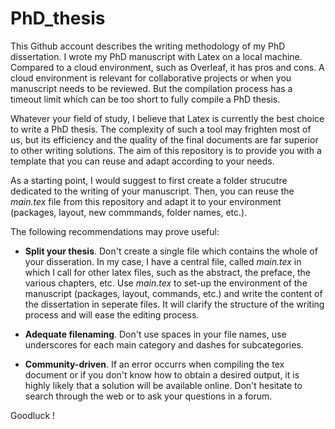 # PhD_thesis

This Github account describes the writing methodology of my PhD dissertation. I wrote my PhD manuscript with Latex on a local machine. Compared to a cloud environment, such as Overleaf, it has pros and cons. A cloud environment is relevant for collaborative projects or when you manuscript needs to be reviewed. But the compilation process has a timeout limit which can be too short to fully compile a PhD thesis. 

Whatever your field of study, I believe that Latex is currently the best choice to write a PhD thesis. The complexity of such a tool may frighten most of us, but its efficiency and the quality of the final documents are far superior to other writing solutions. The aim of this repository is to provide you with a template that you can reuse and adapt according to your needs. 

As a starting point, I would suggest to first create a folder strucutre dedicated to the writing of your manuscript. Then, you can reuse the *main.tex* file from this repository and adapt it to your environment (packages, layout, new commmands, folder names, etc.).  

The following recommendations may prove useful:  

* **Split your thesis**. Don't create a single file which contains the whole of your disseration. In my case, I have a central file, called *main.tex* in which I call for other latex files, such as the abstract, the preface, the various chapters, etc. Use *main.tex* to set-up the environment of the manuscript (packages, layout, commands, etc.) and write the content of the dissertation in seperate files. It will clarify the structure of the writing process and will ease the editing process.

* **Adequate filenaming**. Don't use spaces in your file names, use underscores for each main category and dashes for subcategories.

* **Community-driven**. If an error occurrs when compiling the tex document or if you don't know how to obtain a desired output, it is highly likely that a solution will be available online. Don't hesitate to search through the web or to ask your questions in a forum.

Goodluck ! 
